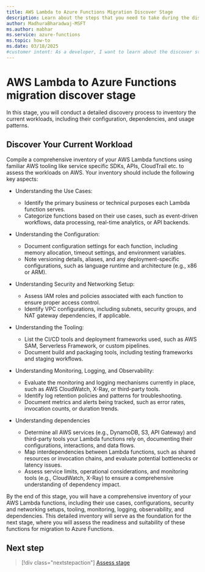```yaml
---
title: AWS Lambda to Azure Functions Migration Discover Stage
description: Learn about the steps that you need to take during the discover stage of your AWS Lambda to Azure Functions migration.
author: MadhuraBharadwaj-MSFT
ms.author: mabhar
ms.service: azure-functions
ms.topic: how-to
ms.date: 03/18/2025
#customer intent: As a developer, I want to learn about the discover stage of migration so that I can migrate serverless applications from AWS Lambda to Azure Functions efficiently.
--- 
```


# AWS Lambda to Azure Functions migration discover stage

In this stage, you will conduct a detailed discovery process to inventory the current workloads, including their configuration, dependencies, and usage patterns. 

## Discover Your Current Workload 

Compile a comprehensive inventory of your AWS Lambda functions using familiar AWS tooling like service specific SDKs, APIs, CloudTrail etc. to assess the workloads on AWS. Your inventory should include the following key aspects: 

- Understanding the Use Cases:
   - Identify the primary business or technical purposes each Lambda function serves.
   - Categorize functions based on their use cases, such as event-driven workflows, data processing, real-time analytics, or API backends. 

 - Understanding the Configuration:
    - Document configuration settings for each function, including memory allocation, timeout settings, and environment variables.
    - Note versioning details, aliases, and any deployment-specific configurations, such as language runtime and architecture (e.g., x86 or ARM). 

- Understanding Security and Networking Setup:
   - Assess IAM roles and policies associated with each function to ensure proper access control.
   - Identify VPC configurations, including subnets, security groups, and NAT gateway dependencies, if applicable. 

- Understanding the Tooling:
   - List the CI/CD tools and deployment frameworks used, such as AWS SAM, Serverless Framework, or custom pipelines.
   - Document build and packaging tools, including testing frameworks and staging workflows. 

- Understanding Monitoring, Logging, and Observability:
   - Evaluate the monitoring and logging mechanisms currently in place, such as AWS CloudWatch, X-Ray, or third-party tools.
   - Identify log retention policies and patterns for troubleshooting.
   - Document metrics and alerts being tracked, such as error rates, invocation counts, or duration trends. 

- Understanding dependencies
   - Determine all AWS services (e.g., DynamoDB, S3, API Gateway) and third-party tools your Lambda functions rely on, documenting their configurations, interactions, and data flows.
   - Map interdependencies between Lambda functions, such as shared resources or invocation chains, and evaluate potential bottlenecks or latency issues.
   - Assess service limits, operational considerations, and monitoring tools (e.g., CloudWatch, X-Ray) to ensure a comprehensive understanding of dependency impact. 

By the end of this stage, you will have a comprehensive inventory of your AWS Lambda functions, including their use cases, configurations, security and networking setups, tooling, monitoring, logging, observability, and dependencies. This detailed inventory will serve as the foundation for the next stage, where you will assess the readiness and suitability of these functions for migration to Azure Functions.

## Next step

> [!div class="nextstepaction"]
> [Assess stage](aws-lambda-azure-functions-migration-assess.md)